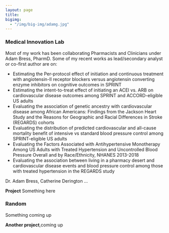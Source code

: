 ```yaml
---
layout: page
title: 
bigimg:
  - "/img/big-img/adamg.jpg"
---
```


### Medical Innovation Lab 
Most of my work has been collaborating Pharmacists and Clinicians under Adam Bress, PharmD. Some of my recent works as lead/secondary analyst or co-first author are on: 

- Estimating the Per-protocol effect of initiation and continuous treatment with angiotensin-II receptor blockers versus angiotensin converting enzyme inhibitors on
cognitive outcomes in SPRINT 
- Estimating the intent-to-treat effect of initiating an ACEI vs. ARB on cardiovascular disease outcomes among SPRINT and ACCORD-eligible US adults
- Evaluating the association of genetic ancestry with cardiovascular disease among African Americans: Findings from the Jackson Heart Study and the Reasons for Geographic and Racial Differences in Stroke (REGARDS) cohorts
- Evaluating the distribution of predicted cardiovascular and all-cause mortality benefit of intensive vs standard blood pressure control among SPRINT-eligible US adults
- Evaluating the Factors Associated with Antihypertensive Monotherapy Among US Adults with Treated Hypertension and Uncontrolled Blood Pressure Overall and by Race/Ethnicity, NHANES 2013-2018
- Evaluating the association between living in a pharmacy desert and cardiovascular disease events and blood pressure control among those with treated hypertension in the REGARDS study

Dr. Adam Bress, Catherine Derington ...

**Project** Something here 

### Random 

Something coming up

**Another project**,coming up


